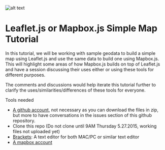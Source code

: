 ![alt text](https://github.com/maptimeLA/leaflet_mapbox_tut/images/cover.png)
# Leaflet.js or Mapbox.js Simple Map Tutorial

In this tutorial, we will be working with sample geodata to build a simple map using Leaflet.js and use the same data to build one using Mapbox.js. This will highlight some areas of how Mapbox.js builds on top of Leaflet.js and have a session discussing their uses either or using these tools for different purposes. 

The comments and discussions would help iterate this tutorial further to clarify the uses/similarities/differences of these tools for everyone.

Tools needed
 * [A github account](https://github.com/), not necessary as you can download the files in zip, but more to have conversations in the issues section of this github repository.
 * Clone this repo (Do not clone until 9AM Thursday 5.27.2015, working files not uploaded yet)
 * [Brackets](http://brackets.io/): A text editor for both MAC/PC or similar text editor
 * [A mapbox account](https://www.mapbox.com/signup/)
